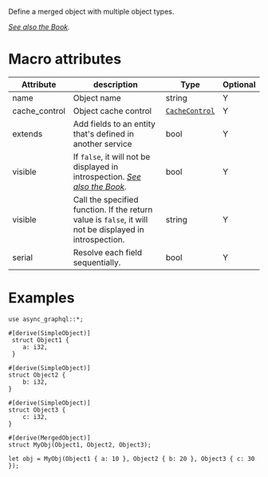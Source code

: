 Define a merged object with multiple object types.

*[See also the Book](https://async-graphql.github.io/async-graphql/en/merging_objects.html).*

# Macro attributes

| Attribute     | description                                                                                                                                     | Type                                       | Optional |
|---------------|-------------------------------------------------------------------------------------------------------------------------------------------------|--------------------------------------------|----------|
| name          | Object name                                                                                                                                     | string                                     | Y        |
| cache_control | Object cache control                                                                                                                            | [`CacheControl`](struct.CacheControl.html) | Y        |
| extends       | Add fields to an entity that's defined in another service                                                                                       | bool                                       | Y        |
| visible       | If `false`, it will not be displayed in introspection. *[See also the Book](https://async-graphql.github.io/async-graphql/en/visibility.html).* | bool                                       | Y        |
| visible       | Call the specified function. If the return value is `false`, it will not be displayed in introspection.                                         | string                                     | Y        |
| serial        | Resolve each field sequentially.                                                                                                                | bool                                       | Y        |

# Examples

```rust, ignore
use async_graphql::*;

#[derive(SimpleObject)]
 struct Object1 {
    a: i32,
 }

#[derive(SimpleObject)]
struct Object2 {
    b: i32,
}

#[derive(SimpleObject)]
struct Object3 {
    c: i32,
}

#[derive(MergedObject)]
struct MyObj(Object1, Object2, Object3);

let obj = MyObj(Object1 { a: 10 }, Object2 { b: 20 }, Object3 { c: 30 });
```
